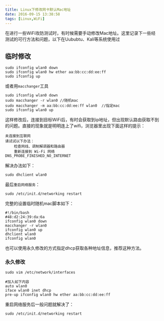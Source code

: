 ```yaml
---
title: Linux下修改网卡默认Mac地址
date: 2016-09-15 13:38:58
tags: [Linux,WiFi]
---
```


在进行一些WiFi攻防测试时，有时候需要手动修改Mac地址。这里记录下一些经测试的可行方法和问题，以下在Uububtu、Kali等系统使用过

<!-- more -->

## 临时修改
```
sudo ifconfig wlan0 down
sudo ifconfig wlan0 hw ether aa:bb:cc:dd:ee:ff
sudo ifconfig up
```
或者用`macchanger`工具
```
sudo ifconfig wlan0 down
sudo macchanger -r wlan0 //随机mac
sudo macchanger -m aa:bb:cc:dd:ee:ff wlan0  //指定mac
sudo ifconfig wlan0 up
```
这样修改后，连接到目标WiFi后，有时会获取到ip地址，但出现默认路由获取不到的问题。直接的现象就是明明连上了wifi，浏览器里出现下面这样的提示：
```
未连接到互联网
请试试以下办法：
	检查网线、调制解调器和路由器
	重新连接到 Wi-Fi 网络
DNS_PROBE_FINISHED_NO_INTERNET
```

解决办法如下：
```
sudo dhclient wlan0
```
最后`重启网络服务`：
```
sudo /etc/init.d/networking restart 
```

完整的设置临时随机mac脚本如下：
```
#!/bin/bash
#48:d2:24:39:da:6a
ifconfig wlan0 down
macchanger -r wlan0
ifconfig wlan0 up
dhclient wlan0
ifconfig wlan0
```
也可以使用永久修改的方式指定dhcp获取各种地址信息，推荐这种方法。

### 永久修改
`sudo vim /etc/network/interfaces`
```
#加入如下内容
auto wlan0
iface wlan0 inet dhcp
pre-up ifconfig wlan0 hw ether aa:bb:cc:dd:ee:ff
```
重启网络服务后一般问题就解决了：
```
sudo /etc/init.d/networking restart 
```
